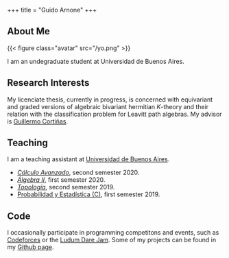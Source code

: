 
+++
title = "Guido Arnone"
+++

## About Me

{{< figure class="avatar" src="/yo.png" >}}

I am an undegraduate student at Universidad de Buenos Aires.

## Research Interests

My licenciate thesis, currently in progress, is concerned with equivariant and
graded versions of algebraic bivariant hermitian $K$-theory and their relation
with the classification problem for Leavitt path algebras.
My advisor is [Guillermo Cortiñas](http://mate.dm.uba.ar/~gcorti/).

[//]: # (## Publications)

## Teaching 

I am a teaching assistant at [Universidad de Buenos
Aires](http://web.dm.uba.ar/). 

  - [*Cálculo Avanzado*](http://cms.dm.uba.ar/academico/programas/Calculo_Avanzado), second semester 2020.
  - [*Álgebra II*](http://cms.dm.uba.ar/academico/materias/1ercuat2020/algebra_II/), first semester 2020.
  - [*Topología*](http://cms.dm.uba.ar/academico/materias/2docuat2019/topologia/), second semester 2019.
  - [Probabilidad y Estadística (C)](http://cms.dm.uba.ar/academico/materias/1ercuat2019/probabilidades_y_estadistica_C/), first semester 2019.

## Code

I occasionally participate in programming competitons and events, such as
[Codeforces](https://codeforces.com/) or the
[Ludum Dare Jam](https://ldjam.com/). Some of my projects can be found in my
[Github page](https://github.com/guidoarnone). 



<script type="text/javascript"
  src="https://cdn.mathjax.org/mathjax/latest/MathJax.js?config=TeX-AMS-MML_HTMLorMML">
</script>
<script type="text/x-mathjax-config">
MathJax.Hub.Config({
  tex2jax: {
    inlineMath: [['$','$'], ['\\(','\\)']],
    displayMath: [['$$','$$'], ['\[','\]']],
    processEscapes: true,
    processEnvironments: true,
    skipTags: ['script', 'noscript', 'style', 'textarea', 'pre'],
    TeX: { equationNumbers: { autoNumber: "AMS" },
         extensions: ["AMSmath.js", "AMSsymbols.js"] }
  }
});
</script>

<script type="text/x-mathjax-config">
  MathJax.Hub.Queue(function() {
    // Fix <code> tags after MathJax finishes running. This is a
    // hack to overcome a shortcoming of Markdown. Discussion at
    // https://github.com/mojombo/jekyll/issues/199
    var all = MathJax.Hub.getAllJax(), i;
    for(i = 0; i < all.length; i += 1) {
        all[i].SourceElement().parentNode.className += ' has-jax';
    }
});
</script>